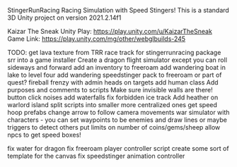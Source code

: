 StingerRunRacing
Racing Simulation with Speed Stingers!
This is a standard 3D Unity project on version 2021.2.14f1

Kaizar The Sneak Unity Play: https://play.unity.com/u/KaizarTheSneak
Game Link: https://play.unity.com/mg/other/webglbuilds-245

TODO:
get lava texture from TRR race track for stingerrunracing
package srr into a game installer
Create a dragon flight simulator except you can roll sideways and forward
add an inventory to freeroam
add wandering boat in lake to level four
add wandering speedstinger pack to freeroam or part of quest?
fireball frenzy with admin heads on targets
add human class
Add purposes and comments to scripts
Make sure invisible walls are there!
button click noises
add waterfalls
fix forbidden ice track
Add heather on warlord island
split scripts into smaller more centralized ones
get speed hoop prefabs
change arrow to follow camera movements
war simulator with characters - you can set waypoints to be enemies and draw lines or maybe triggers to detect others
put limits on number of coins/gems/sheep
allow npcs to get speed boxes!


fix water for dragon
fix freeroam player controller script
create some sort of template for the canvas
fix speedstinger animation controller